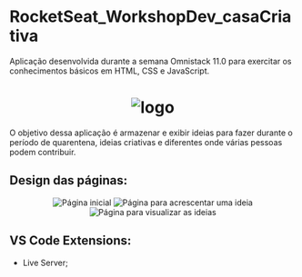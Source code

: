 # RocketSeat_WorkshopDev_casaCriativa
Aplicação desenvolvida durante a semana Omnistack 11.0 para exercitar os conhecimentos básicos em HTML, CSS e JavaScript.


<h1 align="center">
  <img src="https://user-images.githubusercontent.com/54601930/77367326-add16980-6d38-11ea-9617-d02b3c9f33f9.png" alt="logo">
</h1>
O objetivo dessa aplicação é armazenar e exibir ideias para fazer durante o período de quarentena, ideias criativas e diferentes onde várias pessoas podem contribuir. 

## Design das páginas:

<p align="center">

  <img src="https://user-images.githubusercontent.com/54601930/77366686-4d8df800-6d37-11ea-9773-5c0d5c12404f.png" alt="Página inicial">

  <img src="https://user-images.githubusercontent.com/54601930/77366693-4ebf2500-6d37-11ea-9c4e-e186ce7ec95e.png" alt="Página para acrescentar uma ideia">

  <img src="https://user-images.githubusercontent.com/54601930/77366700-4ff05200-6d37-11ea-8d48-2b9c957bf8e0.png" alt="Página para visualizar as ideias">
</p>


## VS Code Extensions:
- Live Server;